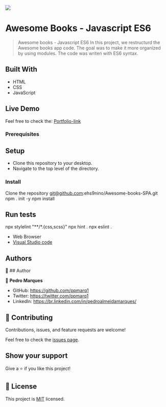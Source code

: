![](https://img.shields.io/badge/Microverse-blueviolet)

# Awesome Books - Javascript ES6

> Awesome books - Javascript ES6
    In this project, we restructurd the Awesome books app code. The goal was to make it more organized by using modules. The code was writen with ES6 syntax.


## Built With

- HTML
- CSS
- JavaScript

## Live Demo 

Feel free to check the: [Portfolio-link](https://ppmarq1.github.io/Portfolio-Awesome-Books-ES6/)


### Prerequisites

## Setup
- Clone this repository to your desktop.
- Navigate to the top level of the directory.

### Install
 Clone the repository
git@github.com:ehs9nino/Awesome-books-SPA.git
npm . init -y
npm install

## Run tests
npx stylelint "**/*.{css,scss}"
npx hint .
npx eslint .

- Web Browser
- [Visual Studio code](https://code.visualstudio.com/)


## Authors

👤 ## Author

👤 **Pedro Marques**

- GitHub: https://github.com/ppmarq1
- Twitter: https://twitter.com/ppmarq1
- LinkedIn: https://br.linkedin.com/in/pedroalmeidamarques/  

## 🤝 Contributing

Contributions, issues, and feature requests are welcome!

Feel free to check the [issues page](https://github.com/ppmarq1/Portfolio-Awesome-Books-ES6/issues).

## Show your support

Give a ⭐️ if you like this project!

## 📝 License

This project is [MIT](./MIT.md) licensed.
